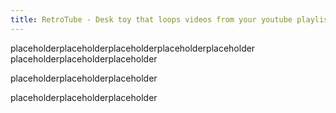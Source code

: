 ```yaml
---
title: RetroTube - Desk toy that loops videos from your youtube playlist endlessly!
---
```


placeholderplaceholderplaceholderplaceholderplaceholder
placeholderplaceholderplaceholder

placeholderplaceholderplaceholder



placeholderplaceholderplaceholder

